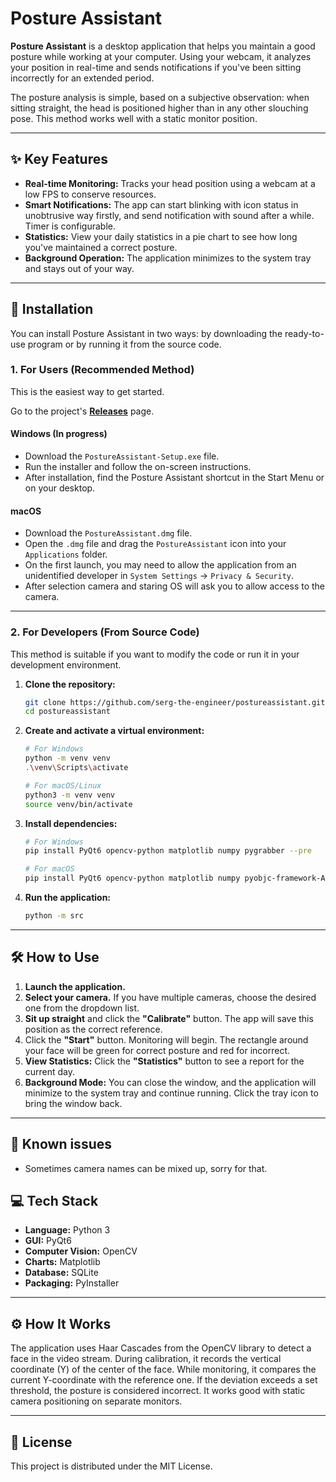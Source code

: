 # Posture Assistant

**Posture Assistant** is a desktop application that helps you maintain a good posture while working at your computer. Using your webcam, it analyzes your position in real-time and sends notifications if you've been sitting incorrectly for an extended period.

The posture analysis is simple, based on a subjective observation: when sitting straight, the head is positioned higher than in any other slouching pose. This method works well with a static monitor position.

---

## ✨ Key Features

*   **Real-time Monitoring:** Tracks your head position using a webcam at a low FPS to conserve resources.
*   **Smart Notifications:** The app can start blinking with icon status in unobtrusive way firstly, and send notification with sound after a while. Timer is configurable.
*   **Statistics:** View your daily statistics in a pie chart to see how long you've maintained a correct posture.
*   **Background Operation:** The application minimizes to the system tray and stays out of your way.

---

## 🚀 Installation

You can install Posture Assistant in two ways: by downloading the ready-to-use program or by running it from the source code.

### 1. For Users (Recommended Method)

This is the easiest way to get started.

Go to the project's **[Releases](https://github.com/serg-the-engineer/postureassistant/releases)** page.

#### **Windows** (In progress)
*   Download the `PostureAssistant-Setup.exe` file.
*   Run the installer and follow the on-screen instructions.
*   After installation, find the Posture Assistant shortcut in the Start Menu or on your desktop.

#### **macOS**
*   Download the `PostureAssistant.dmg` file.
*   Open the `.dmg` file and drag the `PostureAssistant` icon into your `Applications` folder.
*   On the first launch, you may need to allow the application from an unidentified developer in `System Settings` -> `Privacy & Security`.
*   After selection camera and staring OS will ask you to allow access to the camera.

---

### 2. For Developers (From Source Code)

This method is suitable if you want to modify the code or run it in your development environment.

1.  **Clone the repository:**
    ```bash
    git clone https://github.com/serg-the-engineer/postureassistant.git
    cd postureassistant
    ```

2.  **Create and activate a virtual environment:**
    ```bash
    # For Windows
    python -m venv venv
    .\venv\Scripts\activate

    # For macOS/Linux
    python3 -m venv venv
    source venv/bin/activate
    ```

3.  **Install dependencies:**
    ```bash
    # For Windows
    pip install PyQt6 opencv-python matplotlib numpy pygrabber --pre

    # For macOS
    pip install PyQt6 opencv-python matplotlib numpy pyobjc-framework-AVFoundation
    ```

4.  **Run the application:**
    ```bash
    python -m src
    ```

---

## 🛠️ How to Use

1.  **Launch the application.**
2.  **Select your camera.** If you have multiple cameras, choose the desired one from the dropdown list.
3.  **Sit up straight** and click the **"Calibrate"** button. The app will save this position as the correct reference.
4.  Click the **"Start"** button. Monitoring will begin. The rectangle around your face will be green for correct posture and red for incorrect.
5.  **View Statistics:** Click the **"Statistics"** button to see a report for the current day.
6.  **Background Mode:** You can close the window, and the application will minimize to the system tray and continue running. Click the tray icon to bring the window back.

---

## 🐛 Known issues

*   Sometimes camera names can be mixed up, sorry for that.

## 💻 Tech Stack

*   **Language:** Python 3
*   **GUI:** PyQt6
*   **Computer Vision:** OpenCV
*   **Charts:** Matplotlib
*   **Database:** SQLite
*   **Packaging:** PyInstaller

---

## ⚙️ How It Works

The application uses Haar Cascades from the OpenCV library to detect a face in the video stream. During calibration, it records the vertical coordinate (Y) of the center of the face. While monitoring, it compares the current Y-coordinate with the reference one. If the deviation exceeds a set threshold, the posture is considered incorrect. It works good with static camera positioning on separate monitors.

---

## 📄 License

This project is distributed under the MIT License.